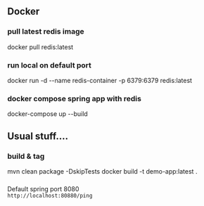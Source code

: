## Docker

### pull latest redis image
docker pull redis:latest

### run local on default port
docker run -d --name redis-container -p 6379:6379 redis:latest

### docker compose spring app with redis
docker-compose up --build

## Usual stuff....

### build & tag
mvn clean package -DskipTests
docker build -t demo-app:latest .


###
Default spring port 8080  
``http://localhost:80880/ping``

